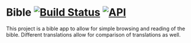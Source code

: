 # Bible [![Build Status](https://api.travis-ci.org/barnhill/Bible.svg?branch=master)](https://travis-ci.org/barnhill/Bible) [![API](https://img.shields.io/badge/API-21%2B-brightgreen.svg?style=flat)](https://android-arsenal.com/api?level=21)
This project is a bible app to allow for simple browsing and reading of the bible.  Different translations allow for comparison of translations as well.
